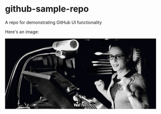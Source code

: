# github-sample-repo
A repo for demonstrating GitHub UI functionality

Here's an image:

![Felicity Smoak succeeds](images/felicity.gif)
